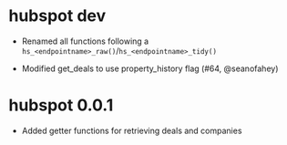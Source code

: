 # hubspot dev

* Renamed all functions following a `hs_<endpointname>_raw()`/`hs_<endpointname>_tidy()`

* Modified get_deals to use property_history flag (#64, @seanofahey)

# hubspot 0.0.1

* Added getter functions for retrieving deals and companies
